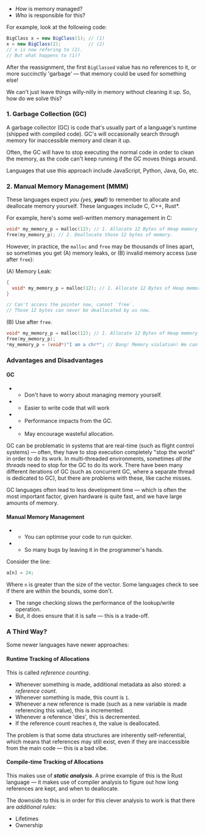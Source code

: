 - *How* is memory managed?
- *Who* is responsible for this?

For example, look at the following code:
```java
BigClass x = new BigClass(1); // (1)
x = new BigClass(2);          // (2)
// x is now refering to (2).
// But what happens to (1)?
```

After the reassignment, the first `BigClassed` value has no references to it, or more succinctly 'garbage' — that memory could be used for something else!

We can't just leave things willy-nilly in memory without cleaning it up. So, how do we solve this?

### 1. Garbage Collection (GC)
A garbage collector (GC) is code that's usually part of a language's runtime (shipped with compiled code). GC's will occasionally search through memory for inaccessible memory and clean it up.

Often, the GC will have to stop executing the normal code in order to clean the memory, as the code can't keep running if the GC moves things around.

Languages that use this approach include JavaScript, Python, Java, Go, etc.
### 2. Manual Memory Management (MMM)
These languages expect *you (yes, **you!**)* to remember to allocate and deallocate memory yourself. These languages include C, C++, Rust*.

For example, here's some well-written memory management in C:
```c
void* my_memory_p = malloc(12); // 1. Allocate 12 Bytes of Heap memory
free(my_memory_p); // 2. Deallocate those 12 bytes of memory.
```

However, in practice, the `malloc` and `free` may be thousands of lines apart, so sometimes you get (A) memory leaks, or (B) invalid memory access (use after `free`):

(A) Memory Leak:
```c
{
  void* my_memory_p = malloc(12); // 1. Allocate 12 Bytes of Heap memory
}

// Can't access the pointer now, cannot `free`.
// Those 12 bytes can never be deallocated by us now.
```

(B) Use after `free`.
```c
void* my_memory_p = malloc(12); // 1. Allocate 12 Bytes of Heap memory
free(my_memory_p);
*my_memory_p = (void*)"I am a chr*"; // Bang! Memory violation! We can't use it after free!
```

### Advantages and Disadvantages
#### GC
+ + Don't have to worry about managing memory yourself.
+ + Easier to write code that will work
+ - Performance impacts from the GC.
+ - May encourage wasteful allocation.

GC can be problematic in systems that are real-time (such as flight control systems) — often, they have to stop execution completely "stop the world" in order to do its work. In multi-threaded environments, sometimes *all the threads* need to stop for the GC to do its work. There have been many different iterations of GC (such as concurrent GC, where a separate thread is dedicated to GC), but there are problems with these, like cache misses.

GC languages often lead to less development time — which is often the most important factor, given hardware is quite fast, and we have large amounts of memory.
#### Manual Memory Management
- + You can optimise your code to run quicker.
- - So many bugs by leaving it in the programmer's hands.

Consider the line:
```python
a[n] = 24;
```
Where `n`  is greater than the size of the vector. Some languages check to see if there are within the bounds, some don't.

- The range checking slows the performance of the lookup/write operation.
- But, it does ensure that it is safe — this is a trade-off.
### A Third Way?
Some newer languages have newer approaches:
#### Runtime Tracking of Allocations
This is called *reference counting*.
- Whenever something is made, additional metadata as also stored: a *reference count*. 
- Whenever something is made, this count is `1`. 
- Whenever a new reference is made (such as a new variable is made referencing this value), this is incremented.
- Whenever a reference 'dies', this is decremented.
- If the reference count reaches `0`, the value is deallocated.

The problem is that some data structures are inherently self-referential, which means that references may still exist, even if they are inaccessible from the main code — this is a bad vibe.

#### Compile-time Tracking of Allocations
This makes use of ***static analysis***. A prime example of this is the Rust language — it makes use of compiler analysis to figure out how long references are kept, and when to deallocate.

The downside to this is in order for this clever analysis to work is that there are *additional rules*:
- Lifetimes
- Ownership